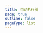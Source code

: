 ```yaml
---
title: 电动执行器
page: true
outline: false
pageType: list
---
```


<script setup>
import AllProducts from '../../AllProducts.vue'
</script>

<AllProducts category="执行机构,电动执行机构" />
